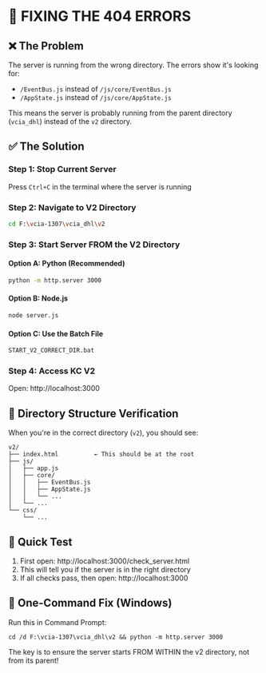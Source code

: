 # 🔧 FIXING THE 404 ERRORS

## ❌ The Problem
The server is running from the wrong directory. The errors show it's looking for:
- `/EventBus.js` instead of `/js/core/EventBus.js`
- `/AppState.js` instead of `/js/core/AppState.js`

This means the server is probably running from the parent directory (`vcia_dhl`) instead of the `v2` directory.

## ✅ The Solution

### Step 1: Stop Current Server
Press `Ctrl+C` in the terminal where the server is running

### Step 2: Navigate to V2 Directory
```bash
cd F:\vcia-1307\vcia_dhl\v2
```

### Step 3: Start Server FROM the V2 Directory

#### Option A: Python (Recommended)
```bash
python -m http.server 3000
```

#### Option B: Node.js
```bash
node server.js
```

#### Option C: Use the Batch File
```bash
START_V2_CORRECT_DIR.bat
```

### Step 4: Access KC V2
Open: http://localhost:3000

## 📁 Directory Structure Verification
When you're in the correct directory (`v2`), you should see:
```
v2/
├── index.html          ← This should be at the root
├── js/
│   ├── app.js
│   ├── core/
│   │   ├── EventBus.js
│   │   ├── AppState.js
│   │   └── ...
│   └── ...
└── css/
    └── ...
```

## 🧪 Quick Test
1. First open: http://localhost:3000/check_server.html
2. This will tell you if the server is in the right directory
3. If all checks pass, then open: http://localhost:3000

## 🚀 One-Command Fix (Windows)
Run this in Command Prompt:
```batch
cd /d F:\vcia-1307\vcia_dhl\v2 && python -m http.server 3000
```

The key is to ensure the server starts FROM WITHIN the v2 directory, not from its parent!